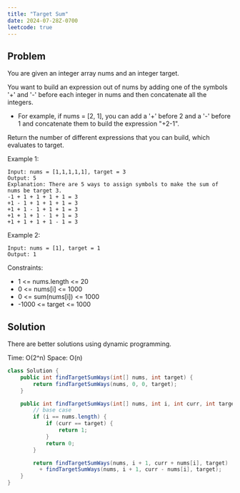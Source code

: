 ```yaml
---
title: "Target Sum"
date: 2024-07-28Z-0700
leetcode: true
---
```


## Problem

You are given an integer array nums and an integer target.

You want to build an expression out of nums by adding one of the symbols '+' and '-' before each integer in nums and then concatenate all the integers.

- For example, if nums = [2, 1], you can add a '+' before 2 and a '-' before 1 and concatenate them to build the expression "+2-1".

Return the number of different expressions that you can build, which evaluates to target.

Example 1:

```text
Input: nums = [1,1,1,1,1], target = 3
Output: 5
Explanation: There are 5 ways to assign symbols to make the sum of nums be target 3.
-1 + 1 + 1 + 1 + 1 = 3
+1 - 1 + 1 + 1 + 1 = 3
+1 + 1 - 1 + 1 + 1 = 3
+1 + 1 + 1 - 1 + 1 = 3
+1 + 1 + 1 + 1 - 1 = 3
```

Example 2:

```text
Input: nums = [1], target = 1
Output: 1
```

Constraints:

- 1 <= nums.length <= 20
- 0 <= nums[i] <= 1000
- 0 <= sum(nums[i]) <= 1000
- -1000 <= target <= 1000

## Solution

There are better solutions using dynamic programming.

Time: O(2^n)
Space: O(n)

```java
class Solution {
    public int findTargetSumWays(int[] nums, int target) {
        return findTargetSumWays(nums, 0, 0, target);
    }

    public int findTargetSumWays(int[] nums, int i, int curr, int target) {
        // base case
        if (i == nums.length) {
            if (curr == target) {
                return 1;
            }
            return 0;
        }

        return findTargetSumWays(nums, i + 1, curr + nums[i], target)
          + findTargetSumWays(nums, i + 1, curr - nums[i], target);
    }
}
```

